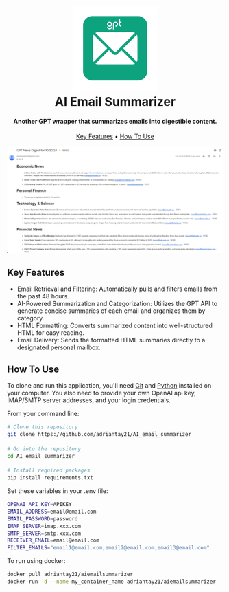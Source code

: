 
<h1 align="center">
  <br>
  <a href="https://github.com/adriantay21/AI_email_summarizer/"><img src="gptmail.png" alt="Markdownify" width="200"></a>
  <br>
  AI Email Summarizer
  <br>
</h1>

<h4 align="center">Another GPT wrapper that summarizes emails into digestible content</a>.</h4>


<p align="center">
  <a href="#key-features">Key Features</a> •
  <a href="#how-to-use">How To Use</a>
</p>

![screenshot](Gptmail_screenshot.png)

## Key Features

* Email Retrieval and Filtering: Automatically pulls and filters emails from the past 48 hours.
* AI-Powered Summarization and Categorization: Utilizes the GPT API to generate concise summaries of each email and organizes them by category.
* HTML Formatting: Converts summarized content into well-structured HTML for easy reading.
* Email Delivery: Sends the formatted HTML summaries directly to a designated personal mailbox.

## How To Use

To clone and run this application, you'll need [Git](https://git-scm.com) and [Python](https://www.python.org/downloads/) installed on your computer. You also need to provide your own OpenAI api key, IMAP/SMTP server addresses, and your login credentials.

From your command line:
```sh
# Clone this repository
git clone https://github.com/adriantay21/AI_email_summarizer

# Go into the repository
cd AI_email_summarizer

# Install required packages
pip install requirements.txt
```

Set these variables in your .env file:
```bash
OPENAI_API_KEY=APIKEY
EMAIL_ADDRESS=email@email.com
EMAIL_PASSWORD=password
IMAP_SERVER=imap.xxx.com
SMTP_SERVER=smtp.xxx.com
RECEIVER_EMAIL=email@email.com
FILTER_EMAILS="email1@email.com,email2@email.com,email3@email.com"
```

To run using docker:
```sh
docker pull adriantay21/aiemailsummarizer
docker run -d --name my_container_name adriantay21/aiemailsummarizer
```



